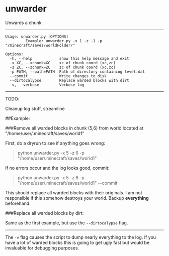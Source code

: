 unwarder
========

Unwards a chunk

****
```
Usage: unwarder.py [OPTIONS]
         Example: unwarder.py -x 1 -z -1 -p "/minecraft/saves/worldFolder/"

Options:
  -h, --help            show this help message and exit
  -x XC, --xchunk=XC    xc of chunk coord (xc,zc)
  -z ZC, --zchunk=ZC    zc of chunk coord (xc,zc)
  -p PATH, --path=PATH  Path of directory containing level.dat
  --commit              Write changes to disk
  --dirtocalypse        Replace warded blocks with dirt
  -v, --verbose         Verbose log
```

****
TODO:

Cleanup log stuff, streamline
  
  
##Example:

###Remove all warded blocks in chunk (5,6) from world located at "/home/user/.minecraft/saves/world1"

First, do a dryrun to see if anything goes wrong:  
>python unwarder.py -x 5 -z 6 -p "/home/user/.minecraft/saves/world1"

If no errors occur and the log looks good, commit:  
>python unwarder.py -x 5 -z 6 -p "/home/user/.minecraft/saves/world1" --commit

This should replace all warded blocks with their originals.  I am not responsible if this somehow destroys your world.  Backup **everything** beforehand.

###Replace all warded blocks by dirt:

Same as the first example, but use the `--dirtocalypse` flag.

****

The `-v` flag causes the script to dump nearly everything to the log.  If you have a lot of warded blocks this is going to get ugly fast but would be invaluable for debugging purposes.